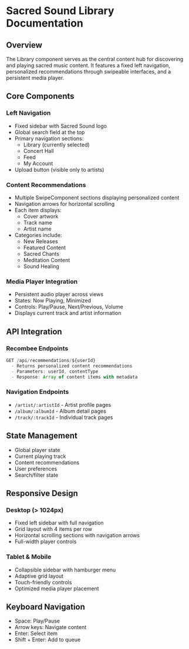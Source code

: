 
# Sacred Sound Library Documentation

## Overview
The Library component serves as the central content hub for discovering and playing sacred music content. It features a fixed left navigation, personalized recommendations through swipeable interfaces, and a persistent media player.

## Core Components

### Left Navigation
- Fixed sidebar with Sacred Sound logo
- Global search field at the top
- Primary navigation sections:
  - Library (currently selected)
  - Concert Hall
  - Feed
  - My Account
- Upload button (visible only to artists)

### Content Recommendations
- Multiple SwipeComponent sections displaying personalized content
- Navigation arrows for horizontal scrolling
- Each item displays:
  - Cover artwork
  - Track name
  - Artist name
- Categories include:
  - New Releases
  - Featured Content
  - Sacred Chants
  - Meditation Content
  - Sound Healing

### Media Player Integration
- Persistent audio player across views
- States: Now Playing, Minimized
- Controls: Play/Pause, Next/Previous, Volume
- Displays current track and artist information


## API Integration

### Recombee Endpoints
```typescript
GET /api/recommendations/${userId}
  - Returns personalized content recommendations
  - Parameters: userId, contentType
  - Response: Array of content items with metadata
```

### Navigation Endpoints
- `/artist/:artistId` - Artist profile pages
- `/album/:albumId` - Album detail pages
- `/track/:trackId` - Individual track pages

## State Management
- Global player state
- Current playing track
- Content recommendations
- User preferences
- Search/filter state

## Responsive Design

### Desktop (> 1024px)
- Fixed left sidebar with full navigation
- Grid layout with 4 items per row
- Horizontal scrolling sections with navigation arrows
- Full-width player controls

### Tablet & Mobile
- Collapsible sidebar with hamburger menu
- Adaptive grid layout
- Touch-friendly controls
- Optimized media player placement

## Keyboard Navigation
- Space: Play/Pause
- Arrow keys: Navigate content
- Enter: Select item
- Shift + Enter: Add to queue
